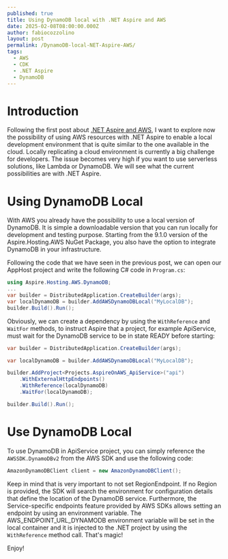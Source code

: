 ```yaml
---
published: true
title: Using DynamoDB local with .NET Aspire and AWS
date: 2025-02-08T08:00:00.000Z
author: fabiocozzolino
layout: post
permalink: /DynamoDB-local-NET-Aspire-AWS/
tags:
  - AWS
  - CDK
  - .NET Aspire
  - DynamoDB
---
```

# Introduction
Following the first post about [.NET Aspire and AWS](/Modern-development-NET-Aspire-AWS/), I want to explore now the possibility of using AWS resources with .NET Aspire to enable a local development environment that is quite similar to the one available in the cloud. Locally replicating a cloud environment is currently a big challenge for developers. The issue becomes very high if you want to use serverless solutions, like Lambda or DynamoDB. We will see what the current possibilities are with .NET Aspire.

# Using DynamoDB Local
With AWS you already have the possibility to use a local version of DynamoDB. It is simple a downloadable version that you can run locally for development and testing purpose. Starting from the 9.1.0 version of the Aspire.Hosting.AWS NuGet Package, you also have the option to integrate DynamoDB in your infrastructure.

Following the code that we have seen in the previous post, we can open our AppHost project and write the following C# code in `Program.cs`:

```csharp
using Aspire.Hosting.AWS.DynamoDB;
...
var builder = DistributedApplication.CreateBuilder(args);
var localDynamoDB = builder.AddAWSDynamoDBLocal("MyLocalDB");
builder.Build().Run();
```

Obviously, we can create a dependency by using the `WithReference` and `WaitFor` methods, to instruct Aspire that a project, for example ApiService, must wait for the DynamoDB service to be in state READY before starting:

```csharp
var builder = DistributedApplication.CreateBuilder(args);

var localDynamoDB = builder.AddAWSDynamoDBLocal("MyLocalDB");

builder.AddProject<Projects.AspireOnAWS_ApiService>("api")
    .WithExternalHttpEndpoints()
    .WithReference(localDynamoDB)
    .WaitFor(localDynamoDB);

builder.Build().Run();
```

# Use DynamoDB Local
To use DynamoDB in ApiService project, you can simply reference the `AWSSDK.DynamoDBv2` from the AWS SDK and use the following code:

```csharp
AmazonDynamoDBClient client = new AmazonDynamoDBClient();
```

Keep in mind that is very important to not set RegionEndpoint. If no Region is provided, the SDK will search the environment for configuration details that define the location of the DynamoDB service. Furthermore, the Service-specific endpoints feature provided by AWS SDKs allows setting an endpoint by using an environment variable. 
The AWS_ENDPOINT_URL_DYNAMODB environment variable will be set in the local container and it is injected to the .NET project by using the `WithReference` method call. That's magic!

Enjoy!
